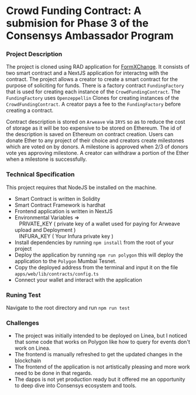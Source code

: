 # Crowd Funding Contract: A submision for Phase 3 of the Consensys Ambassador Program 


### Project Description

The project is cloned using RAD application for [FormXChange](https://github.com/Consensys/Form-XChange).
It consists of two smart contract and a NextJS application for interactng with the contract. The project allows a creator to create a smart contract for the purpose of soliciting for funds. There is a factory contract `FundingFactory` that is used for creating each instance of the `CrowdFundingContract`. The `FundingFactory` uses `Openzeppellin` Clones for creating instances of the `CrowdFundingContract`. A creator pays a fee to the `FundingFactory` before creating a contract. 

Contract description is stored on `Arweave` via `IRYS` so as to reduce the cost of storage as it will be too expensive to be stored on Ethereum. The id of the description is saved on Ethereum on contract creation. Users can donate Ether to any project of their choice and creators create milestones which are voted on by donors. A milestone is approved when 2/3 of donors vote yes approving milestone. A creator can withdraw a portion of the Ether when a milestone is successfully.


### Technical Specification

This project requires that NodeJS be installed on the machine. 

* Smart Contract is written in Solidity 
* Smart Contract Framework is hardhat
* Frontend application is written in NextJS
* Environmental Variables => <br/>
   &nbsp;&nbsp; PRIVATE_KEY ( private key of a wallet used for paying for Arweave upload and Deployment ) <br/>
   &nbsp;&nbsp; INFURA_KEY ( Your Infura private key )
* Install dependencies by running `npm install` from the root of your project
* Deploy the application by running `npm run polygon` this will deploy the application to the `Polygon` Mumbai Tesnet.
* Copy the deployed address from the terminal and input it on the file `apps/web/lib/contracts/config.ts`
* Connect your wallet and interact with the application


### Runing Test

Navigate to the root directory and run `npm run test`


### Challenges

* The project was initially intended to be deployed on Linea, but I noticed that some code that works on Polygon like how to query for events don't work on Linea. 
* The frontend is manually refreshed to get the updated changes in the blockchain
* The frontend of the application is not artistically pleasing and more work need to be done in that regards.
* The dapps is not yet production ready but it offered me an opportunity to deep dive into Consensys ecosystem and tools. 







